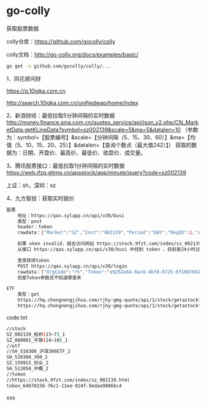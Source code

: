 # go-colly
获取股票数据

colly仓库：https://github.com/gocolly/colly

colly文档：http://go-colly.org/docs/examples/basic/

```bash
go get -u github.com/gocolly/colly/...
```


1、同花顺问财

https://q.10jqka.com.cn 

http://search.10jqka.com.cn/unifiedwap/home/index

2、新浪财经：最低拉取5分钟间隔的实时数据  
http://money.finance.sina.com.cn/quotes_service/api/json_v2.php/CN_MarketData.getKLineData?symbol=sz002139&scale=5&ma=5&datalen=10
（参数为：symbol=【股票编号】&scale=【分钟间隔（5、15、30、60）】&ma=【均值（5、10、15、20、25）】&datalen=【查询个数点（最大值242）】）
获取的数据为：日期、开盘价、最高价、最低价、收盘价、成交量。

3、腾讯股票接口：最低拉取1分钟间隔的实时数据  
https://web.ifzq.gtimg.cn/appstock/app/minute/query?code=sz002139

上证：sh，深圳：sz

4、九方智投：获取实时报价
```bash
股票
    地址：https://qas.sylapp.cn/api/v30/busi
    类型：post
    header：token
    rawdata：{"Market":"SZ","Inst":"002139","Period":"DAY","ReqID":1,"servicetype":"KLINE","StartID":0,"EndID":-1} 

    如果 oken invalid，就去访问网站 https://stock.9fzt.com/index/sz_002139.html，
    从接口 https://qas.sylapp.cn/api/v30/busi 中找到 token ，目前是24小时过期。

    登录获得token
    POST https://qas.sylapp.cn/api/v30/login
    rawdata：{"OrgCode":"rh","Token":"e9252a64-6ac8-4bf8-9725-6f106f682908","AppName":"tctest","AppVer":"V3.1.9","AppType":"ios","Tag":"mytag123456"}
    但是Token参数还不知道哪里来

ETF
    类型：get
    https://hq.chongnengjihua.com/rjhy-gmg-quote/api/1/stock/getastockfundamentals?symbol=shetf510300
    https://hq.chongnengjihua.com/rjhy-gmg-quote/api/1/stock/getastockfundamentals?symbol=szetf159673
```

code.txt
```bash
//stock
SZ_002139_拓邦(23~7)_1
SZ_000001_平银(24~10)_1
//etf
//SH_510300_沪深300ETF_2
SH_510300_300_2
SZ_159915_创业_2
SH_513050_中概_2
//token
//https://stock.9fzt.com/index/sz_002139.html
token_64670158-76c1-11ee-924f-9edae9886bc4
```

xxx